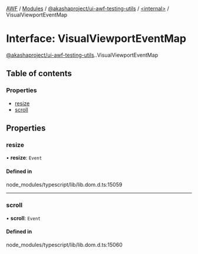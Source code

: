 [AWF](../README.md) / [Modules](../modules.md) / [@akashaproject/ui-awf-testing-utils](../modules/akashaproject_ui_awf_testing_utils.md) / [<internal\>](../modules/akashaproject_ui_awf_testing_utils._internal_.md) / VisualViewportEventMap

# Interface: VisualViewportEventMap

[@akashaproject/ui-awf-testing-utils](../modules/akashaproject_ui_awf_testing_utils.md).[<internal>](../modules/akashaproject_ui_awf_testing_utils._internal_.md).VisualViewportEventMap

## Table of contents

### Properties

- [resize](akashaproject_ui_awf_testing_utils._internal_.VisualViewportEventMap.md#resize)
- [scroll](akashaproject_ui_awf_testing_utils._internal_.VisualViewportEventMap.md#scroll)

## Properties

### resize

• **resize**: `Event`

#### Defined in

node_modules/typescript/lib/lib.dom.d.ts:15059

___

### scroll

• **scroll**: `Event`

#### Defined in

node_modules/typescript/lib/lib.dom.d.ts:15060
